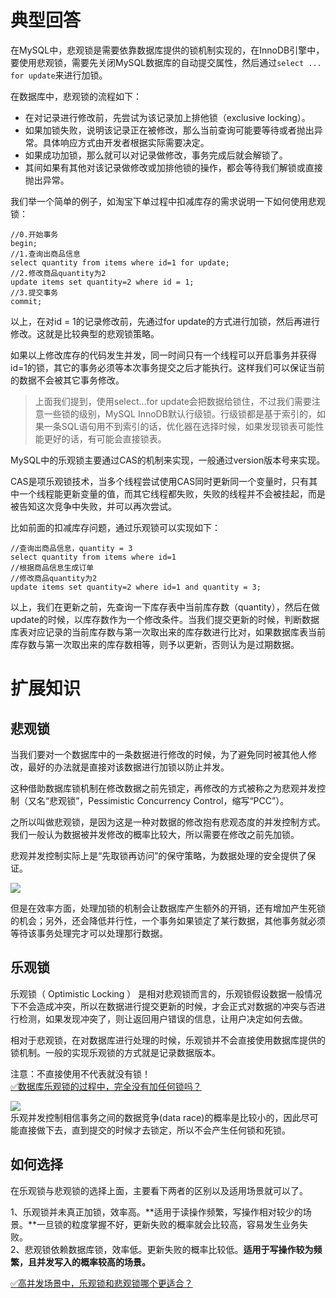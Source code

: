 # 典型回答

在MySQL中，悲观锁是需要依靠数据库提供的锁机制实现的，在InnoDB引擎中，要使用悲观锁，需要先关闭MySQL数据库的自动提交属性，然后通过`select ... for update`来进行加锁。

在数据库中，悲观锁的流程如下：

- 在对记录进行修改前，先尝试为该记录加上排他锁（exclusive locking）。
- 如果加锁失败，说明该记录正在被修改，那么当前查询可能要等待或者抛出异常。具体响应方式由开发者根据实际需要决定。
- 如果成功加锁，那么就可以对记录做修改，事务完成后就会解锁了。
- 其间如果有其他对该记录做修改或加排他锁的操作，都会等待我们解锁或直接抛出异常。

我们举一个简单的例子，如淘宝下单过程中扣减库存的需求说明一下如何使用悲观锁：

```
//0.开始事务
begin; 
//1.查询出商品信息
select quantity from items where id=1 for update;
//2.修改商品quantity为2
update items set quantity=2 where id = 1;
//3.提交事务
commit;
```

以上，在对id = 1的记录修改前，先通过for update的方式进行加锁，然后再进行修改。这就是比较典型的悲观锁策略。

如果以上修改库存的代码发生并发，同一时间只有一个线程可以开启事务并获得id=1的锁，其它的事务必须等本次事务提交之后才能执行。这样我们可以保证当前的数据不会被其它事务修改。

> 上面我们提到，使用select…for update会把数据给锁住，不过我们需要注意一些锁的级别，MySQL InnoDB默认行级锁。行级锁都是基于索引的，如果一条SQL语句用不到索引的话，优化器在选择时候，如果发现锁表可能性能更好的话，有可能会直接锁表。


MySQL中的乐观锁主要通过CAS的机制来实现，一般通过version版本号来实现。

CAS是项乐观锁技术，当多个线程尝试使用CAS同时更新同一个变量时，只有其中一个线程能更新变量的值，而其它线程都失败，失败的线程并不会被挂起，而是被告知这次竞争中失败，并可以再次尝试。

比如前面的扣减库存问题，通过乐观锁可以实现如下：

```
//查询出商品信息，quantity = 3
select quantity from items where id=1
//根据商品信息生成订单
//修改商品quantity为2
update items set quantity=2 where id=1 and quantity = 3;
```

以上，我们在更新之前，先查询一下库存表中当前库存数（quantity），然后在做update的时候，以库存数作为一个修改条件。当我们提交更新的时候，判断数据库表对应记录的当前库存数与第一次取出来的库存数进行比对，如果数据库表当前库存数与第一次取出来的库存数相等，则予以更新，否则认为是过期数据。

# 扩展知识

## 悲观锁

当我们要对一个数据库中的一条数据进行修改的时候，为了避免同时被其他人修改，最好的办法就是直接对该数据进行加锁以防止并发。

这种借助数据库锁机制在修改数据之前先锁定，再修改的方式被称之为悲观并发控制（又名“悲观锁”，Pessimistic Concurrency Control，缩写“PCC”）。

之所以叫做悲观锁，是因为这是一种对数据的修改抱有悲观态度的并发控制方式。我们一般认为数据被并发修改的概率比较大，所以需要在修改之前先加锁。

悲观并发控制实际上是“先取锁再访问”的保守策略，为数据处理的安全提供了保证。

![](https://cdn.nlark.com/yuque/0/2022/jpeg/5378072/1666424062155-44a54020-cdd0-47f6-bc85-8c467f804021.jpeg#averageHue=%23faf8ec&clientId=ued1a354c-e825-4&from=paste&id=u4401a811&originHeight=550&originWidth=2136&originalType=url&ratio=1&rotation=0&showTitle=false&status=done&style=none&taskId=ud57ff807-3506-4c59-bf2f-dd54145ca05&title=)

但是在效率方面，处理加锁的机制会让数据库产生额外的开销，还有增加产生死锁的机会；另外，还会降低并行性，一个事务如果锁定了某行数据，其他事务就必须等待该事务处理完才可以处理那行数据。

## 乐观锁
乐观锁（ Optimistic Locking ） 是相对悲观锁而言的，乐观锁假设数据一般情况下不会造成冲突，所以在数据进行提交更新的时候，才会正式对数据的冲突与否进行检测，如果发现冲突了，则让返回用户错误的信息，让用户决定如何去做。

相对于悲观锁，在对数据库进行处理的时候，乐观锁并不会直接使用数据库提供的锁机制。一般的实现乐观锁的方式就是记录数据版本。

注意：不直接使用不代表就没有锁！<br />[✅数据库乐观锁的过程中，完全没有加任何锁吗？](https://www.yuque.com/hollis666/fo22bm/vk7tpwcpzfh35d04?view=doc_embed)

![](https://cdn.nlark.com/yuque/0/2022/jpeg/5378072/1666424062162-11be27bb-06fd-4799-a229-1f184b8f9808.jpeg#averageHue=%23fbf8f1&clientId=ued1a354c-e825-4&from=paste&id=ue65b9f63&originHeight=624&originWidth=1654&originalType=url&ratio=1&rotation=0&showTitle=false&status=done&style=none&taskId=ubf0f6ecd-2e72-4839-8d53-5f678873c6b&title=)<br />乐观并发控制相信事务之间的数据竞争(data race)的概率是比较小的，因此尽可能直接做下去，直到提交的时候才去锁定，所以不会产生任何锁和死锁。

## 如何选择
在乐观锁与悲观锁的选择上面，主要看下两者的区别以及适用场景就可以了。

1、乐观锁并未真正加锁，效率高。**适用于读操作频繁，写操作相对较少的场景。**一旦锁的粒度掌握不好，更新失败的概率就会比较高，容易发生业务失败。 <br />2、悲观锁依赖数据库锁，效率低。更新失败的概率比较低。**适用于写操作较为频繁，且并发写入的概率较高的场景。**

[✅高并发场景中，乐观锁和悲观锁哪个更适合？](https://www.yuque.com/hollis666/fo22bm/kzkm89bnr0fzdeyi?view=doc_embed)

